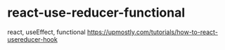 # react-use-reducer-functional
react, useEffect, functional
https://upmostly.com/tutorials/how-to-react-usereducer-hook
